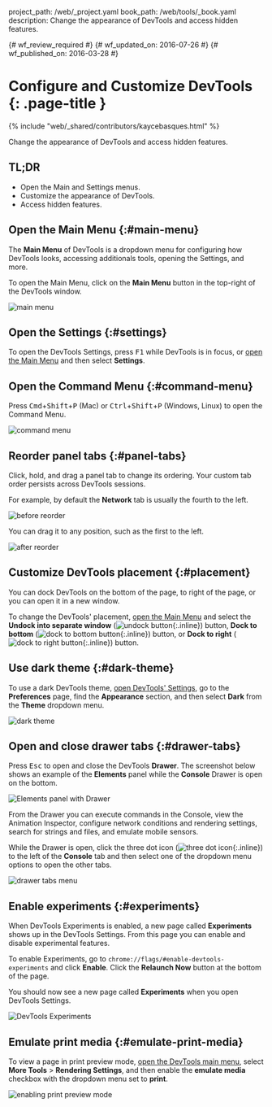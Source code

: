 project_path: /web/_project.yaml
book_path: /web/tools/_book.yaml
description: Change the appearance of DevTools and access hidden features.

{# wf_review_required #}
{# wf_updated_on: 2016-07-26 #}
{# wf_published_on: 2016-03-28 #}

# Configure and Customize DevTools {: .page-title }

{% include "web/_shared/contributors/kaycebasques.html" %}

Change the appearance of DevTools and access hidden 
features.


## TL;DR
- Open the Main and Settings menus.
- Customize the appearance of DevTools.
- Access hidden features.


## Open the Main Menu {:#main-menu}

The **Main Menu** of DevTools is a dropdown menu for configuring how
DevTools looks, accessing additionals tools, opening the Settings, and more.

To open the Main Menu, click on the **Main Menu** button in the top-right
of the DevTools window.

![main menu](images/main-menu.png)

## Open the Settings {:#settings}

To open the DevTools Settings, press <kbd>F1</kbd> while DevTools is in focus,
or [open the Main Menu](#main-menu) and then select **Settings**.

## Open the Command Menu {:#command-menu}

Press <kbd>Cmd</kbd>+<kbd>Shift</kbd>+<kbd>P</kbd> (Mac) or
<kbd>Ctrl</kbd>+<kbd>Shift</kbd>+<kbd>P</kbd> (Windows, Linux) to open the
Command Menu.

![command menu](images/command-menu.png)

## Reorder panel tabs {:#panel-tabs}

Click, hold, and drag a panel tab to change its ordering. Your custom tab order
persists across DevTools sessions.

For example, by default the **Network** tab is usually the fourth to the left.

![before reorder](images/before-reorder.png)

You can drag it to any position, such as the first to the left.

![after reorder](images/after-reorder.png)

## Customize DevTools placement {:#placement}

You can dock DevTools on the bottom of the page, to right of the page, or 
you can open it in a new window. 

To change the DevTools' placement, [open the Main Menu](#main-menu) and select
the **Undock into separate window** 
(![undock button](images/undock.png){:.inline})
button, **Dock to bottom** 
(![dock to bottom button](images/dock-bottom.png){:.inline})
button, or 
**Dock to right** 
(![dock to right button](images/dock-right.png){:.inline})
button. 

## Use dark theme {:#dark-theme}

To use a dark DevTools theme, [open DevTools' Settings](#settings),
go to the **Preferences** page, find the **Appearance** section, and then
select **Dark** from the **Theme** dropdown menu.

![dark theme](images/dark-theme.png)

## Open and close drawer tabs {:#drawer-tabs}

Press <kbd>Esc</kbd> to open and close the DevTools **Drawer**. The screenshot
below shows an example of the **Elements** panel while the **Console** Drawer
is open on the bottom.

![Elements panel with Drawer](images/drawer.png)

From the Drawer you can execute commands in the Console, view the Animation 
Inspector, configure network conditions and rendering settings, search for 
strings and files, and emulate mobile sensors.

While the Drawer is open, click the three dot icon
(![three dot icon](images/three-dot.png){:.inline}) to the left of the 
**Console** tab and then select one of the dropdown menu options to open the
other tabs.

![drawer tabs menu](images/drawer-tabs.png)

## Enable experiments {:#experiments}

When DevTools Experiments is enabled, a new page called **Experiments**
shows up in the DevTools Settings. From this page you can enable and disable
experimental features.

To enable Experiments, go to `chrome://flags/#enable-devtools-experiments`
and click **Enable**. Click the **Relaunch Now** button at the bottom of the
page. 

You should now see a new page called **Experiments** when you open DevTools
Settings.

![DevTools Experiments](images/experiments.png)

## Emulate print media {:#emulate-print-media}

To view a page in print preview mode, [open the DevTools main 
menu](#main-menu), select **More Tools** > **Rendering Settings**, and then 
enable the **emulate media** checkbox with the dropdown menu set to **print**.

![enabling print preview mode](images/emulate-print-media.png)
